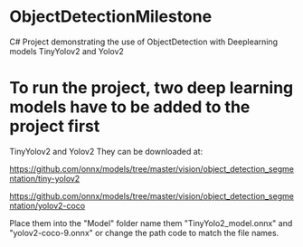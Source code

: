 # ObjectDetectionMilestone
C# Project demonstrating the use of ObjectDetection with Deeplearning models TinyYolov2 and Yolov2

# To run the project, two deep learning models have to be added to the project first
TinyYolov2 and Yolov2 
They can be downloaded at: 

https://github.com/onnx/models/tree/master/vision/object_detection_segmentation/tiny-yolov2


https://github.com/onnx/models/tree/master/vision/object_detection_segmentation/yolov2-coco

Place them into the "Model" folder name them "TinyYolo2_model.onnx" and "yolov2-coco-9.onnx" or change the path code to match the file names.
